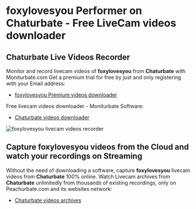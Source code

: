 # foxylovesyou Performer on Chaturbate - Free LiveCam videos downloader

## Chaturbate Live Videos Recorder

Monitor and record livecam videos of **foxylovesyou** from **Chaturbate** with Moniturbate.com
Get a premium trial for free by just and only registering with your Email address:
* [foxylovesyou Premium videos downloader](https://moniturbate.com/request-demo-licence-key.html)

Free livecam videos downloader - Moniturbate Software:
* [Chaturbate videos downloader](https://moniturbate.com/moniturbate-download-software.html)

![foxylovesyou livecam videos recorder](https://peachurnet.com/templates/moniturbate-software.png)


## Capture foxylovesyou videos from the Cloud and watch your recordings on Streaming

Without the need of downloading a software, capture **foxylovesyou** livecam videos from **Chaturbate** 100% online.
Watch Livecam archives from **Chaturbate** unlimitedly from thousands of existing recordings, only on Peachurbate.com and its websites network:
* [Chaturbate videos archives](https://peachurnet.com/)